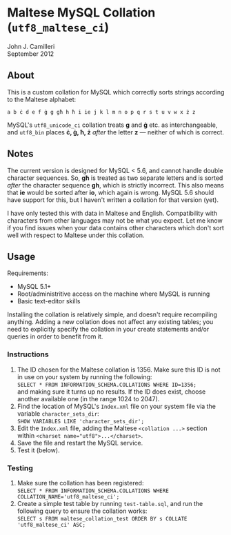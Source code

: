 # Maltese MySQL Collation (`utf8_maltese_ci`)

John J. Camilleri  
September 2012

## About

This is a custom collation for MySQL which correctly sorts strings according to the Maltese alphabet:

    a b ċ d e f ġ g għ h ħ i ie j k l m n o p q r s t u v w x ż z

MySQL's `utf8_unicode_ci` collation treats **g** and **ġ** etc. as interchangeable, and `utf8_bin` places **ċ, ġ, ħ, ż** _after_ the letter **z** — neither of which is correct. 

## Notes

The current version is designed for MySQL < 5.6, and cannot handle double character sequences. So, **għ** is treated as two separate letters and is sorted _after_ the character sequence **gh**, which is strictly incorrect. This also means that **ie** would be sorted after **io**, which again is wrong.
MySQL 5.6 should have support for this, but I haven't written a collation for that version (yet).

I have only tested this with data in Maltese and English. Compatibility with characters from other languages may not be what you expect. Let me know if you find issues when your data contains other characters which don't sort well with respect to Maltese under this collation.

## Usage

Requirements:

- MySQL 5.1+
- Root/administritive access on the machine where MySQL is running
- Basic text-editor skills

Installing the collation is relatively simple, and doesn't require recompiling anything. Adding a new collation does not affect any existing tables; you need to explicitly specify the collation in your create statements and/or queries in order to benefit from it.

### Instructions

1. The ID chosen for the Maltese collation is 1356. Make sure this ID is not in use on your system by running the following:  
`SELECT * FROM INFORMATION_SCHEMA.COLLATIONS WHERE ID=1356;`  
and making sure it turns up no results. If the ID does exist, choose another available one (in the range 1024 to 2047).
1. Find the location of MySQL's `Index.xml` file on your system file via the variable `character_sets_dir`:  
`SHOW VARIABLES LIKE 'character_sets_dir';`
1. Edit the `Index.xml` file, adding the Maltese `<collation ...>` section within `<charset name="utf8">...</charset>`.
1. Save the file and restart the MySQL service.
1. Test it (below).

### Testing

1. Make sure the collation has been registered:  
`SELECT * FROM INFORMATION_SCHEMA.COLLATIONS WHERE COLLATION_NAME='utf8_maltese_ci';`
1. Create a simple test table by running `test-table.sql`, and run the following query to ensure the collation works:  
`SELECT s FROM maltese_collation_test ORDER BY s COLLATE 'utf8_maltese_ci' ASC;`
